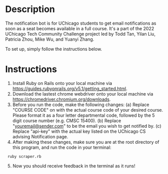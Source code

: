 # Description
The notification bot is for UChicago students to get email notifications as soon as a seat becomes available in a full course. It's a part of the 2022 UChicago Tech Community Challenge project led by Todd Tan, Yilan Liu, Patricia Zhou, Mike Wu, and Yuanyi Zhang.

To set up, simply follow the instructions below.

# Instructions 
1. Install Ruby on Rails onto your local machine via https://guides.rubyonrails.org/v5.1/getting_started.html.
2. Download the lastest chrome webdriver onto your local machine via https://chromedriver.chromium.org/downloads.
3. Before you run the code, make the following changes: (a) Replace "COURSE CODE" on with the actual course code of your desired course. Please format it as a four letter departmental code, followed by the 5 digit course number (e.g. CMSC 15400). (b) Replace "youremail@sender.com" to be the email you wish to get notified by. (c) Replace "api-key" with the actual key listed on the UChicago CS advising Notification page. 
4. After making these changes, make sure you are at the root directory of this program, and run the code in your terminal:
```
 ruby scraper.rb
``` 
5. Now you should receive feedback in the terminal as it runs!
